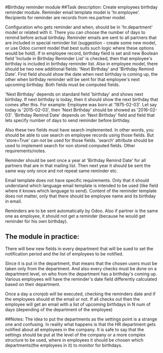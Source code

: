 #Birthday reminder module
##Task description:
Create employees birthday reminder module. Reminder email template model is 'hr.employee'.
Recipients for reminder are records from res.partner model.

Configuration who gets reminder and when, should be in 'hr.department' model or related with it.
There you can choose the number of days to remind before actual birthday. Reminder emails are
sent to all partners that are included in special reminder list (suggestion - create some new model,
or use Odoo current model that best suits such logic where these options would be hold).
If in employee record, birthday field is set and new Boolean field 'Include in Birthday Reminder
List' is checked, then that employee's birthday is included in birthday reminder list.
Also in employee model, there should be two new additional fields: 'Next Birthday' and 'Birthday
Remind Date'. First field should show the date when next birthday is coming up, the other when
birthday reminder will be sent for that employee's next upcoming birthday. Both fields must be
computed fields.

'Next Birthday' depends on standard field 'birthday' and shows next birthday. If next birthday is
today, then it should show the next birthday that comes after this. For example: Employee was born
at '1975-02-03'. Let say today is '2015-02-03', then 'Next Birthday' should be showed as '2016-02-
03'. 'Birthday Remind Date' depends on 'Next Birthday' field and field that lets specify number of
days to send reminder before birthday.

Also these two fields must have search implemented. In other words, you should be able to use
search on employee records using those fields. But 'store=True' can not be used for those fields.
'search' attribute should be used to implement search for non stored computed fields.
Other requirements/notes.

Reminder should be sent once a year at 'Birthday Remind Date' for all partners that are in that
mailing list. Then next year it should be sent the same way only once and not repeat same reminder
etc.

Email template does not have specific requirements. Only that it should understand which language
email template is intended to be used (like field where it knows which language to send). Content of
the reminder template does not matter, only that there should be employee name and its birthday in
email.

Reminders are to be sent automatically by Odoo.
Also if partner is the same one as employee, it should not get a reminder (because he would get
reminder for his own birthday).

## The module in practice:
There will bew new fields in every department that will be sued to set the notification period and the list of employees
to be notified. 

Since it is put in the department, that means that the chosen users must be taken only from the department.
And also every checks must be done on a department level, on who from the department has a birthday's coming up.
Various employees will have the reminder's date field differently calculated based on their department.

Once a day a cronjob will be executed, checking the reminders date and if the employees should et the email or not.
If all checks out then the employee will get an email with a list of upcoming birthdays in N num of days
(depending of the department of the employee)

##Notes:
The idea to put the departments as the settings point is a strange one and confusing. 
In reality what happens is that the HR department gets notified about all employees in the company.
It is safe to say that the settings should be put at the level of the company or a more complex structure to be used,
where in employees it should be chosen which departments(the employees in it) to monitor for birthdays.
